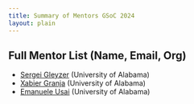 ```yaml
---
title: Summary of Mentors GSoC 2024
layout: plain
---
```


## Full Mentor List (Name, Email, Org)

  * [Sergei Gleyzer](mailto:ml4-sci@cern.ch) (University of Alabama)
  * [Xabier Granja](mailto:ml4-sci@cern.ch) (University of Alabama)
  * [Emanuele Usai](mailto:ml4-sci@cern.ch) (University of Alabama)
  